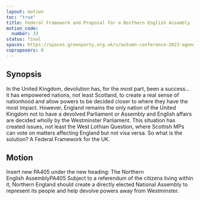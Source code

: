 ```yaml
---
layout: motion
toc: "true"
title: Federal Framework and Proposal for a Northern English Assembly
motion_code:
  number: 33
status: final
spaces: https://spaces.greenparty.org.uk/s/autumn-conference-2023-agenda-forum/post/post/view?id=10745
coproposers: 0
---
```

## Synopsis

In the United Kingdom, devolution has, for the most part, been a success... it has empowered nations, not least Scotland, to create a real sense of nationhood and allow powers to be decided closer to where they have the most impact. However, England remains the only nation of the United Kingdom not to have a devolved Parliament or Assembly and English affairs are decided wholly by the Westminster Parliament. This situation has created issues, not least the West Lothian Question, where Scottish MPs can vote on matters affecting England but not visa versa. So what is the solution? A Federal Framework for the UK.

## Motion

Insert new PA405 under the new heading: The Northern English AssemblyPA405 Subject to a referendum of the citizens living within it, Northern England should create a directly elected National Assembly to represent its people and help devolve powers away from Westminster.
